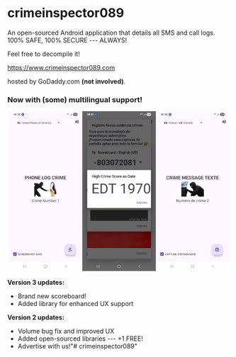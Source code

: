 # crimeinspector089
An open-sourced Android application that details all SMS and call logs.  100% SAFE, 100% SECURE --- ALWAYS!

Feel free to decompile it!

https://www.crimeinspector089.com

hosted by GoDaddy.com __(not involved)__.

### Now with (some) multilingual support!

<p align ="center"><img src="screenshots/1.jpg" width="33%" height="33%"/><img src="screenshots/2.jpg" width="33%" height="33%"/><img src="screenshots/3.jpg" width="33%" height="33%"/></p>

__Version 3 updates:__ 

* Brand new scoreboard!
* Added library for enhanced UX support
  
__Version 2 updates:__ 

* Volume bug fix and improved UX
* Added open-sourced libraries --- +1 FREE!
* Advertise with us!"# crimeinspector089" 
